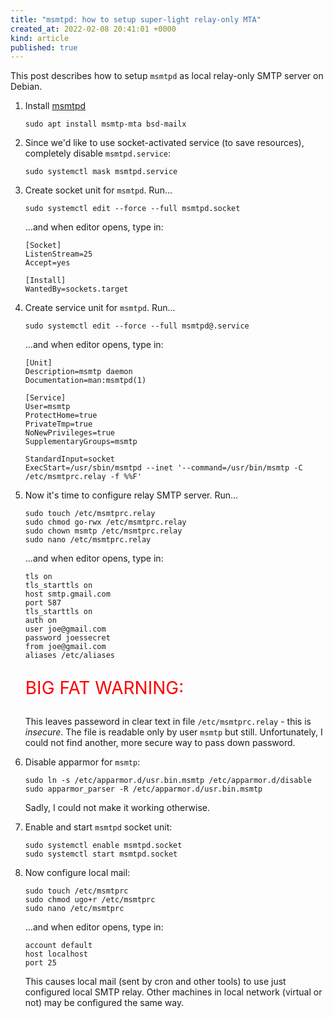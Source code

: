 ```yaml
---
title: "msmtpd: how to setup super-light relay-only MTA"
created_at: 2022-02-08 20:41:01 +0000
kind: article
published: true
---
```


This post describes how to setup `msmtpd` as local relay-only
SMTP server on Debian.

<!-- more -->

1. Install [msmtpd][1]

       sudo apt install msmtp-mta bsd-mailx


2. Since we'd like to use socket-activated service (to save resources),
   completely disable `msmtpd.service`:

       sudo systemctl mask msmtpd.service

3. Create socket unit for `msmtpd`. Run...

       sudo systemctl edit --force --full msmtpd.socket

   ...and when editor opens, type in:

       [Socket]
       ListenStream=25
       Accept=yes

       [Install]
       WantedBy=sockets.target

4. Create service unit for `msmtpd`. Run...

       sudo systemctl edit --force --full msmtpd@.service


   ...and when editor opens, type in:


       [Unit]
       Description=msmtp daemon
       Documentation=man:msmtpd(1)

       [Service]
       User=msmtp
       ProtectHome=true
       PrivateTmp=true
       NoNewPrivileges=true
       SupplementaryGroups=msmtp

       StandardInput=socket
       ExecStart=/usr/sbin/msmtpd --inet '--command=/usr/bin/msmtp -C /etc/msmtprc.relay -f %%F'


5. Now it's time to configure relay SMTP server. Run...

       sudo touch /etc/msmtprc.relay
       sudo chmod go-rwx /etc/msmtprc.relay
       sudo chown msmtp /etc/msmtprc.relay
       sudo nano /etc/msmtprc.relay


   ...and when editor opens, type in:


       tls on
       tls_starttls on
       host smtp.gmail.com
       port 587
       tls_starttls on
       auth on
       user joe@gmail.com
       password joessecret
       from joe@gmail.com
       aliases /etc/aliases

   <p style="color: red; font-size: 200%">BIG FAT WARNING:</p>

   This leaves passeword in clear text in file `/etc/msmtprc.relay` - this is *insecure*. The file is readable only by user `msmtp` but still. Unfortunately, I could not find another, more secure way to pass down password.

6. Disable apparmor for `msmtp`:

       sudo ln -s /etc/apparmor.d/usr.bin.msmtp /etc/apparmor.d/disable
       sudo apparmor_parser -R /etc/apparmor.d/usr.bin.msmtp


   Sadly, I could not make it working otherwise.

7. Enable and start `msmtpd` socket unit:

       sudo systemctl enable msmtpd.socket
       sudo systemctl start msmtpd.socket


8. Now configure local mail:

       sudo touch /etc/msmtprc
       sudo chmod ugo+r /etc/msmtprc
       sudo nano /etc/msmtprc


   ...and when editor opens, type in:


       account default
       host localhost
       port 25

   This causes local mail (sent by cron and other tools) to use just
   configured local SMTP relay. Other machines in local network
   (virtual or not) may be configured the same way.

[1]: https://marlam.de/msmtp/